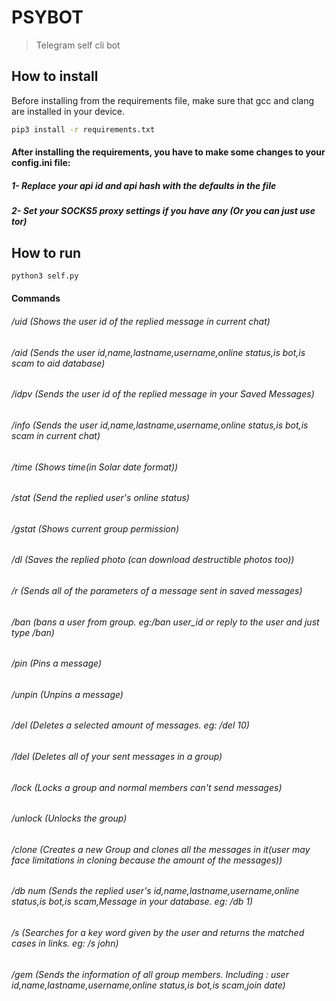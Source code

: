 # PSYBOT
>Telegram self cli bot


## How to install
Before installing from the requirements file, make sure that gcc and clang are installed in your device.
```bash
pip3 install -r requirements.txt
```
#### After installing the requirements, you have to make some changes to your **config.ini** file:
##### 1- Replace your api id and api hash with the defaults in the file
##### 2- Set your SOCKS5 proxy settings if you have any (Or you can just use tor)<br>


## How to run
```bash
python3 self.py
```

#### Commands
###### /uid (Shows the user id of the replied message in current chat)
###### /aid (Sends the user id,name,lastname,username,online status,is bot,is scam to aid database)
###### /idpv (Sends the user id of the replied message in your Saved Messages)
###### /info (Sends the user id,name,lastname,username,online status,is bot,is scam in current chat)
###### /time (Shows time(in Solar date format))
###### /stat (Send the replied user's online status)
###### /gstat (Shows current group permission)
###### /dl (Saves the replied photo (can download destructible photos too))
###### /r (Sends all of the parameters of a message sent in saved messages)
###### /ban (bans a user from group. eg:/ban user_id or reply to the user and just type /ban)
###### /pin (Pins a message)
###### /unpin (Unpins a message)
###### /del (Deletes a selected amount of messages. eg: /del 10)
###### /ldel (Deletes all of your sent messages in a group)
###### /lock (Locks a group and normal members can't send messages)
###### /unlock (Unlocks the group)
###### /clone (Creates a new Group and clones all the messages in it(user may face limitations in cloning because the amount of the messages))
###### /db num (Sends the replied user's id,name,lastname,username,online status,is bot,is scam,Message in your database. eg: /db 1)
###### /s (Searches for a key word given by the user and returns the matched cases in links. eg: /s john)
###### /gem (Sends the information of all group members. Including : user id,name,lastname,username,online status,is bot,is scam,join date)
